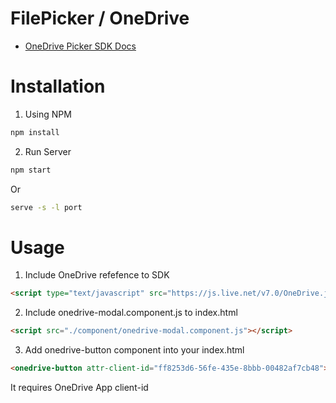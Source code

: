 FilePicker / OneDrive
=====================

* [OneDrive Picker SDK Docs](https://docs.microsoft.com/en-us/onedrive/developer/controls/file-pickers/?view=odsp-graph-online)

# Installation

1. Using NPM

  ```Bash
  npm install
  ```

2. Run Server

  ```Bash
  npm start
  ```

  Or

  ```Bash
  serve -s -l port
  ```

# Usage
1. Include OneDrive refefence to SDK

  ```html
  <script type="text/javascript" src="https://js.live.net/v7.0/OneDrive.js"></script>
  ```

2. Include onedrive-modal.component.js to index.html
  ```html
  <script src="./component/onedrive-modal.component.js"></script>
  ```

3. Add onedrive-button component into your index.html
  ```html
  <onedrive-button attr-client-id="ff8253d6-56fe-435e-8bbb-00482af7cb48"></onedrive-button>
  ``` 
  
  It requires OneDrive App client-id